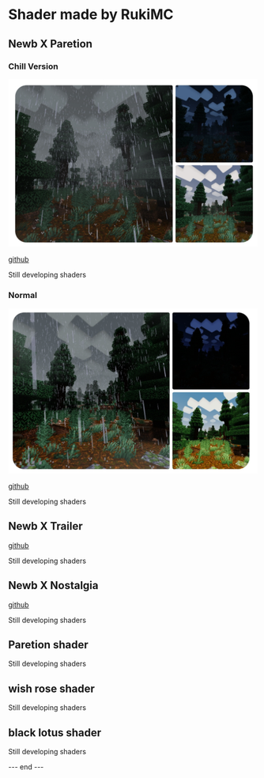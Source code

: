 # Shader made by RukiMC 

## Newb X Paretion 
### Chill Version
![Chill](Chill.jpg "Newb X Paretion, MCBE 1.20.30")

[github](https://github.com/RukiMC123/newb-x-paretion/tree/Newb-X-Paretion-chill-version)

Still developing shaders
### Normal
![Normal](Normal.jpg "Newb X Paretion, MCBE 1.20.30")

[github](https://github.com/RukiMC123/newb-x-paretion/tree/Newb-X-Paretion)

Still developing shaders

## Newb X Trailer
[github](https://github.com/RukiMC123/newb-x-paretion/tree/Newb-X-Trailer)

Still developing shaders

## Newb X Nostalgia 
[github](https://github.com/RukiMC123/newb-x-paretion/tree/Newb-X-Nostalgia)

Still developing shaders

## Paretion shader 
Still developing shaders

## wish rose shader
Still developing shaders

## black lotus shader
Still developing shaders

--- end ---
